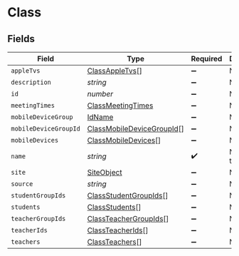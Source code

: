 # Class


## Fields

| Field                                                                         | Type                                                                          | Required                                                                      | Description                                                                   | Example                                                                       |
| ----------------------------------------------------------------------------- | ----------------------------------------------------------------------------- | ----------------------------------------------------------------------------- | ----------------------------------------------------------------------------- | ----------------------------------------------------------------------------- |
| `appleTvs`                                                                    | [ClassAppleTvs](../../models/shared/classappletvs.md)[]                       | :heavy_minus_sign:                                                            | N/A                                                                           |                                                                               |
| `description`                                                                 | *string*                                                                      | :heavy_minus_sign:                                                            | N/A                                                                           |                                                                               |
| `id`                                                                          | *number*                                                                      | :heavy_minus_sign:                                                            | N/A                                                                           | 1                                                                             |
| `meetingTimes`                                                                | [ClassMeetingTimes](../../models/shared/classmeetingtimes.md)                 | :heavy_minus_sign:                                                            | N/A                                                                           |                                                                               |
| `mobileDeviceGroup`                                                           | [IdName](../../models/shared/idname.md)                                       | :heavy_minus_sign:                                                            | N/A                                                                           |                                                                               |
| `mobileDeviceGroupId`                                                         | [ClassMobileDeviceGroupId](../../models/shared/classmobiledevicegroupid.md)[] | :heavy_minus_sign:                                                            | N/A                                                                           |                                                                               |
| `mobileDevices`                                                               | [ClassMobileDevices](../../models/shared/classmobiledevices.md)[]             | :heavy_minus_sign:                                                            | N/A                                                                           |                                                                               |
| `name`                                                                        | *string*                                                                      | :heavy_check_mark:                                                            | Name of the class                                                             | Math 101                                                                      |
| `site`                                                                        | [SiteObject](../../models/shared/siteobject.md)                               | :heavy_minus_sign:                                                            | N/A                                                                           |                                                                               |
| `source`                                                                      | *string*                                                                      | :heavy_minus_sign:                                                            | N/A                                                                           | N/A                                                                           |
| `studentGroupIds`                                                             | [ClassStudentGroupIds](../../models/shared/classstudentgroupids.md)[]         | :heavy_minus_sign:                                                            | N/A                                                                           |                                                                               |
| `students`                                                                    | [ClassStudents](../../models/shared/classstudents.md)[]                       | :heavy_minus_sign:                                                            | N/A                                                                           |                                                                               |
| `teacherGroupIds`                                                             | [ClassTeacherGroupIds](../../models/shared/classteachergroupids.md)[]         | :heavy_minus_sign:                                                            | N/A                                                                           |                                                                               |
| `teacherIds`                                                                  | [ClassTeacherIds](../../models/shared/classteacherids.md)[]                   | :heavy_minus_sign:                                                            | N/A                                                                           |                                                                               |
| `teachers`                                                                    | [ClassTeachers](../../models/shared/classteachers.md)[]                       | :heavy_minus_sign:                                                            | N/A                                                                           |                                                                               |